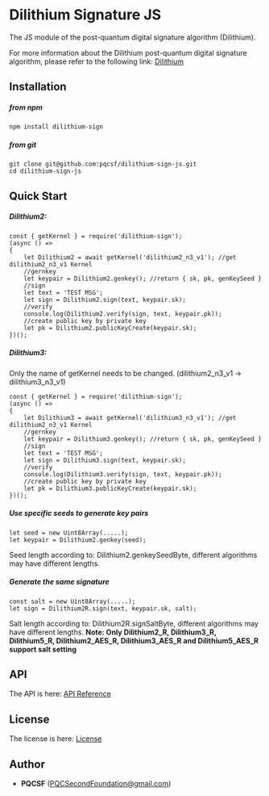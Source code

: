 Dilithium Signature JS
===
The JS module of the post-quantum digital signature algorithm (Dilithium).

For more information about the Dilithium post-quantum digital signature algorithm, please refer to the following link: [Dilithium](https://pq-crystals.org/dilithium/)


Installation
---

##### from npm

	npm install dilithium-sign

##### from git

	git clone git@github.com:pqcsf/dilithium-sign-js.git
	cd dilithium-sign-js

Quick Start 
---

##### Dilithium2:

	const { getKernel } = require('dilithium-sign');
	(async () => 
	{
	    let Dilithium2 = await getKernel('dilithium2_n3_v1'); //get dilithium2_n3_v1 Kernel
	    //gernkey
	    let keypair = Dilithium2.genkey(); //return { sk, pk, genKeySeed }
	    //sign
	    let text = 'TEST MSG';
	    let sign = Dilithium2.sign(text, keypair.sk);
	    //verify
	    console.log(Dilithium2.verify(sign, text, keypair.pk));
	    //create public key by private key
	    let pk = Dilithium2.publicKeyCreate(keypair.sk);
	})();

##### Dilithium3:
Only the name of getKernel needs to be changed. (dilithium2_n3_v1 -> dilithium3_n3_v1)

	const { getKernel } = require('dilithium-sign');
	(async () => 
	{
	    let Dilithium3 = await getKernel('dilithium3_n3_v1'); //get dilithium2_n3_v1 Kernel
	    //gernkey
	    let keypair = Dilithium3.genkey(); //return { sk, pk, genKeySeed }
	    //sign
	    let text = 'TEST MSG';
	    let sign = Dilithium3.sign(text, keypair.sk);
	    //verify
	    console.log(Dilithium3.verify(sign, text, keypair.pk));
	    //create public key by private key
	    let pk = Dilithium3.publicKeyCreate(keypair.sk);
	})();

##### Use specific seeds to generate key pairs

	let seed = new Uint8Array(.....);
	let keypair = Dilithium2.genkey(seed);

Seed length according to: Dilithium2.genkeySeedByte, different algorithms may have different lengths.

##### Generate the same signature

	const salt = new Uint8Array(.....);
	let sign = Dilithium2R.sign(text, keypair.sk, salt);

Salt length according to: Dilithium2R.signSaltByte, different algorithms may have different lengths.
**Note: Only Dilithium2_R, Dilithium3_R, Dilithium5_R, Dilithium2_AES_R, Dilithium3_AES_R and Dilithium5_AES_R support salt setting**

API
---
The API is here: [API Reference](api.md)

License
---
The license is here: [License](LICENSE)

Author
---
- **PQCSF** (PQCSecondFoundation@gmail.com)



